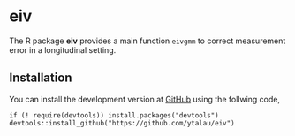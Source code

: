 eiv
================

The R package **eiv** provides a main function `eivgmm` to correct
measurement error in a longitudinal setting.

## Installation

You can install the development version at
[GitHub](https://github.com/ytalau/eiv) using the follwing code,

    if (! require(devtools)) install.packages("devtools")
    devtools::install_github("https://github.com/ytalau/eiv")
